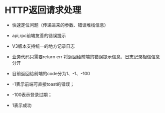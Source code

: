 # HTTP返回请求处理

* 快速定位问题（传递进来的参数、错误堆栈信息）
* api,rpc前端友善的错误提示  

* V3版本支持统一的地方记录日志
* 业务代码只需要return err 将返回给前端的错误提示信息、日志记录相信信息分开

* 目前返回给前端的code分为1、-1、-100
* -1表示前端可直接toast的错误；  
* -100表示登录过期；
* 1表示成功

